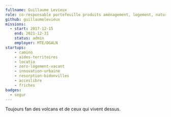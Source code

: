 ```yaml
---
fullname: Guillaume Levieux
role: co-responsable portefeuille produits aménagement, logement, nature
github: guillaumelevieux
missions:
  - start: 2017-12-15
    end: 2021-12-31
    status: admin
    employer: MTE/DGALN
startups:
    - camino
    - aides-territoires
    - locatio
    - zero-logement-vacant
    - innovation-urbaine
    - resorption-bidonvilles
    - acceslibre
    - friches    
badges:
  - segur
---
```


Toujours fan des volcans et de ceux qui vivent dessus.
